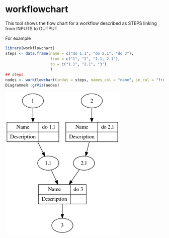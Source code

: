 # workflowchart

This tool shows the flow chart for a workflow described as STEPS linking from INPUTS to OUTPUT.

For example 

```r
library(workflowchart)
steps <- data.frame(name = c("do 1.1", "do 2.1", "do 3"), 
                    from = c("1", "2", "1.1, 2.1"), 
                    to = c("1.1", "2.1", "3")
                    )
## steps
nodes <- workflowchart(indat = steps, names_col = "name", in_col = "from", out_col = "to")
DiagrammeR::grViz(nodes)
```

![](inst/workflowchart_demo.png)
